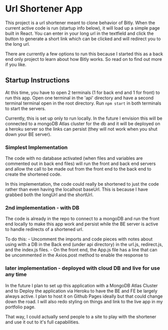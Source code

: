 # Url Shortener App

This project is a url shortener meant to clone behavior of Bitly. When the current active code is run (startup info below), it will load up a simple page built in React. You can enter in your long url in the textfield and click the button to generate a short link which can be clicked and will redirect you to the long url. 

There are currently a few options to run this because I started this as a back end only project to learn about how Bitly works. So read on to find out more if you like.

## Startup Instructions

At this time, you have to open 2 terminals (1 for back end and 1 for front) to run this app. Open one terminal in the 'api' directory and have a second terminal terminal open in the root directory. Run ```npm start``` in both terminals to start the servers. 

Currently, this is set up only to run locally. In the future I envision this will be connected to a mongoDB Atlas cluster for the db and it will be deployed on a heroku server so the links can persist (they will not work when you shut down your BE server).

### Simplest Implementation

The code with no database activated (when files and variables are commented out in back end files) will run the front and back end servers and allow the call to be made out from the front end to the back end to create the shortened code. 

In this implementation, the code could really be shortened to just the code rather than even having the localhost baseUrl. This is because I have grabbed both the longUrl and the shortUrl. 

### 2nd implementation - with DB

The code is already in the repo to connect to a mongoDB and run the front end locally to make this app work and persist while the BE server is active to handle redirects of a shortened url. 

To do this: 
    - Uncomment the imports and code pieces with notes about using with a DB in the Back end (under api directory) in the url.js, redirect.js, and the index.js files. 
    - On the front end, the App.js file has a line that can be uncommented in the Axios.post method to enable the response to 

### later implementation - deployed with cloud DB and live for use any time

In the future I plan to set up this application with a MongoDB Atlas Cluster and to Deploy the application via Heroku to have the BE and FE be largely always active. I plan to host it on Github Pages ideally but that could change down the road. I will also redo styling on things and link to the live app in my portfolio page. 

That way, I could actually send people to a site to play with the shortener and use it out to it's full capabilities. 